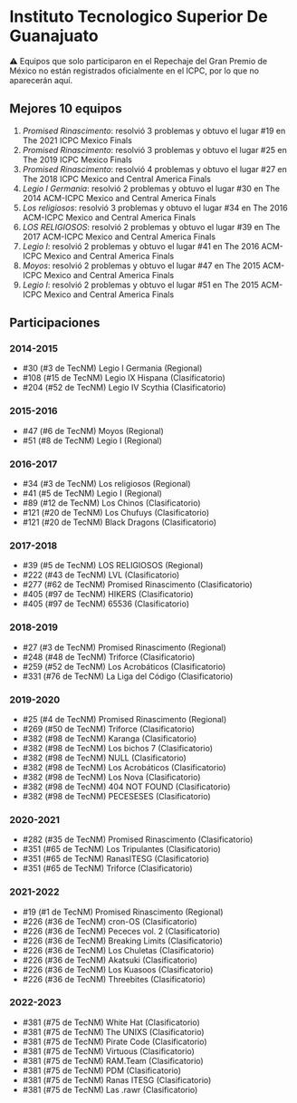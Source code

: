 # Instituto Tecnologico Superior De Guanajuato

:warning: Equipos que solo participaron en el Repechaje del Gran Premio de México no están registrados oficialmente en el ICPC, por lo que no aparecerán aquí.

## Mejores 10 equipos

1. _Promised Rinascimento_: resolvió 3 problemas y obtuvo el lugar #19 en The 2021 ICPC Mexico Finals
1. _Promised Rinascimento_: resolvió 3 problemas y obtuvo el lugar #25 en The 2019 ICPC Mexico Finals
1. _Promised Rinascimento_: resolvió 4 problemas y obtuvo el lugar #27 en The 2018 ICPC Mexico and Central America Finals
1. _Legio I Germania_: resolvió 2 problemas y obtuvo el lugar #30 en The 2014 ACM-ICPC Mexico and Central America Finals
1. _Los religiosos_: resolvió 3 problemas y obtuvo el lugar #34 en The 2016 ACM-ICPC Mexico and Central America Finals
1. _LOS RELIGIOSOS_: resolvió 2 problemas y obtuvo el lugar #39 en The 2017 ACM-ICPC Mexico and Central America Finals
1. _Legio I_: resolvió 2 problemas y obtuvo el lugar #41 en The 2016 ACM-ICPC Mexico and Central America Finals
1. _Moyos_: resolvió 2 problemas y obtuvo el lugar #47 en The 2015 ACM-ICPC Mexico and Central America Finals
1. _Legio I_: resolvió 2 problemas y obtuvo el lugar #51 en The 2015 ACM-ICPC Mexico and Central America Finals

## Participaciones

### 2014-2015

- #30 (#3 de TecNM) Legio I Germania (Regional)
- #108 (#15 de TecNM) Legio IX Hispana (Clasificatorio)
- #204 (#52 de TecNM) Legio IV Scythia (Clasificatorio)

### 2015-2016

- #47 (#6 de TecNM) Moyos (Regional)
- #51 (#8 de TecNM) Legio I (Regional)

### 2016-2017

- #34 (#3 de TecNM) Los religiosos (Regional)
- #41 (#5 de TecNM) Legio I (Regional)
- #89 (#12 de TecNM) Los Chinos (Clasificatorio)
- #121 (#20 de TecNM) Los Chufuys (Clasificatorio)
- #121 (#20 de TecNM) Black Dragons (Clasificatorio)

### 2017-2018

- #39 (#5 de TecNM) LOS RELIGIOSOS (Regional)
- #222 (#43 de TecNM) LVL (Clasificatorio)
- #277 (#62 de TecNM) Promised Rinascimento (Clasificatorio)
- #405 (#97 de TecNM) HIKERS (Clasificatorio)
- #405 (#97 de TecNM) 65536 (Clasificatorio)

### 2018-2019

- #27 (#3 de TecNM) Promised Rinascimento (Regional)
- #248 (#48 de TecNM) Triforce (Clasificatorio)
- #259 (#52 de TecNM) Los Acrobáticos (Clasificatorio)
- #331 (#76 de TecNM) La Liga del Código (Clasificatorio)

### 2019-2020

- #25 (#4 de TecNM) Promised Rinascimento (Regional)
- #269 (#50 de TecNM) Triforce (Clasificatorio)
- #382 (#98 de TecNM) Karanga (Clasificatorio)
- #382 (#98 de TecNM) Los bichos 7 (Clasificatorio)
- #382 (#98 de TecNM) NULL (Clasificatorio)
- #382 (#98 de TecNM) Los Acrobáticos (Clasificatorio)
- #382 (#98 de TecNM) Los Nova (Clasificatorio)
- #382 (#98 de TecNM) 404 NOT FOUND (Clasificatorio)
- #382 (#98 de TecNM) PECESESES (Clasificatorio)

### 2020-2021

- #282 (#35 de TecNM) Promised Rinascimento (Clasificatorio)
- #351 (#65 de TecNM) Los Tripulantes (Clasificatorio)
- #351 (#65 de TecNM) RanasITESG (Clasificatorio)
- #351 (#65 de TecNM) Triforce (Clasificatorio)

### 2021-2022

- #19 (#1 de TecNM) Promised Rinascimento (Regional)
- #226 (#36 de TecNM) cron-OS (Clasificatorio)
- #226 (#36 de TecNM) Pececes vol. 2 (Clasificatorio)
- #226 (#36 de TecNM) Breaking Limits (Clasificatorio)
- #226 (#36 de TecNM) Los Chuletas (Clasificatorio)
- #226 (#36 de TecNM) Akatsuki (Clasificatorio)
- #226 (#36 de TecNM) Los Kuasoos (Clasificatorio)
- #226 (#36 de TecNM) Threebites (Clasificatorio)

### 2022-2023

- #381 (#75 de TecNM) White Hat (Clasificatorio)
- #381 (#75 de TecNM) The UNIXS (Clasificatorio)
- #381 (#75 de TecNM) Pirate Code (Clasificatorio)
- #381 (#75 de TecNM) Virtuous (Clasificatorio)
- #381 (#75 de TecNM) RAM.Team (Clasificatorio)
- #381 (#75 de TecNM) PDM (Clasificatorio)
- #381 (#75 de TecNM) Ranas ITESG (Clasificatorio)
- #381 (#75 de TecNM) Las .rawr (Clasificatorio)



